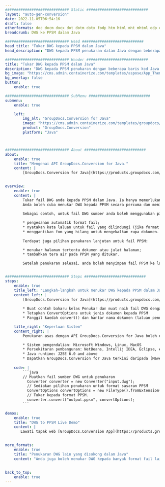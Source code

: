 ```yaml
---
############################# Static ############################
layout: "auto-gen-conversion"
date: 2022-11-05T06:54:16
draft: false
otherformats: doc docm docx dot dotm dotx fodp htm html mht mhtml odp odt otp pot potm potx pps ppsm ppsx ppt pptm pptx rtf
breadcrumb: DWG ke PPSM dalam Java

############################# Head ############################
head_title: "Tukar DWG kepada PPSM dalam Java"
head_description: "DWG kepada PPSM penukaran dalam Java dengan beberapa baris kod. Tukar lebih 160 format fail menggunakan API penukaran dokumen GroupDocs untuk Java"

############################# Header ############################
title: "Tukar DWG kepada PPSM dalam Java"
description: "DWG kepada PPSM penukaran dengan beberapa baris kod Java."
bg_image: "https://cms.admin.containerize.com/templates/aspose/App_Themes/V3/images/bg/header1.png"
bg_overlay: false
button:
    enable: true

############################# SubMenu ############################
submenu:
    enable: true

    left:
        img_alt: "GroupDocs.Conversion for Java"
        image: "https://cms.admin.containerize.com/templates/groupdocs/images/product-logos/90x90-noborder/groupdocs-conversion-java.png"
        product: "GroupDocs.Conversion"
        platform: "Java"



############################# About ############################
about:
    enable: true
    title: "Mengenai API GroupDocs.Conversion for Java."
    content: |
        [GroupDocs.Conversion for Java](https://products.groupdocs.com/conversion/java/) ialah API penukaran format fail lanjutan untuk menukar antara imej popular dan format dokumen seperti Microsoft Office, OpenDocument, PDF, HTML, e-mel, CAD. dan banyak lagi dengan hanya beberapa baris kod. API asli secara automatik mengesan format dokumen asal dan menawarkan banyak pilihan untuk menyesuaikan dokumen yang ditukar. Bersama-sama dengan fungsi mengekstrak maklumat daripada dokumen, ia juga menyokong caching hasil penukaran ke cakera tempatan secara lalai. Walau bagaimanapun, sebarang jenis storan cache boleh disokong dengan melaksanakan antara muka yang sesuai - Amazon S3, Dropbox, Google Drive, Windows Azure, Reddis atau mana-mana yang lain.
    

overview:
    enable: true
    content: |
        Tukar fail DWG anda kepada PPSM dalam Java. Ia hanya memerlukan beberapa baris kod Java pada mana-mana platform pilihan anda, seperti Windows, Linux, macOS.
        Anda boleh cuba menukar DWG kepada PPSM secara percuma dan menilai kualiti hasil penukaran. Bersama-sama dengan skrip penukaran fail mudah, anda boleh mencuba pilihan yang lebih canggih untuk memuatkan fail sumber DWG dan menyimpan output PPSM. 
        
        Sebagai contoh, untuk fail DWG sumber anda boleh menggunakan pilihan pemuatan berikut:

        * pengesanan automatik format fail;
        * nyatakan kata laluan untuk fail yang dilindungi (jika format fail menyokongnya);
        * menggantikan fon yang hilang untuk mengekalkan rupa dokumen.
        
        Terdapat juga pilihan penukaran lanjutan untuk fail PPSM:

        * menukar halaman tertentu dokumen atau julat halaman;
        * tambahkan tera air pada PPSM yang ditukar.

        Setelah penukaran selesai, anda boleh menyimpan fail PPSM ke laluan fail setempat anda atau ke mana-mana storan pihak ketiga seperti FTP, Amazon S3, Google Drive, Dropbox dll. Sila ambil perhatian - untuk menukar DWG kepada PPSM, anda tidak perlu memasang sebarang perisian tambahan, seperti MS Office, Open Office, Adobe Acrobat Reader dsb.


############################# Steps ############################
steps:
    enable: true
    title_left: "Langkah-langkah untuk menukar DWG kepada PPSM dalam Java"
    content_left: |
        [GroupDocs.Conversion for Java](https://products.groupdocs.com/conversion/java/) membenarkan pembangun menukar fail DWG kepada PPSM dengan mudah dengan beberapa baris kod.
        
        * Buat contoh baharu kelas Penukar dan muat naik fail DWG dengan laluan penuh
        * Tetapkan ConvertOptions untuk jenis dokumen kepada PPSM
        * Panggil kaedah convert() dan hantar nama dokumen (laluan penuh) dan format (PPSM) sebagai parameter

    title_right: "Keperluan Sistem"
    content_right: |
        Penukaran asas dengan API GroupDocs.Conversion for Java boleh dilakukan dengan hanya beberapa baris kod. API kami disokong pada semua platform dan sistem pengendalian utama. Sebelum melaksanakan kod di bawah, pastikan anda mempunyai prasyarat berikut dipasang pada sistem anda.

        * Sistem pengendalian: Microsoft Windows, Linux, MacOS
        * Persekitaran pembangunan: NetBeans, Intellij IDEA, Eclipse, etc.
        * Java runtime: J2SE 6.0 and above
        * Dapatkan GroupDocs.Conversion for Java terkini daripada [Maven](https://repository.groupdocs.com/webapp/#/artifacts/browse/tree/General/repo/com/groupdocs/groupdocs-conversion)
         
    code: |
        ```java    
        // Muatkan fail sumber DWG untuk penukaran
          Converter converter = new Converter("input.dwg");
          // Sediakan pilihan penukaran untuk format sasaran PPSM
          ConvertOptions convertOptions = new FileType().fromExtension("ppsm").getConvertOptions();
          // Tukar kepada format PPSM.
          converter.convert("output.ppsm", convertOptions);
        ```

demos:
    enable: true
    title: "DWG to PPSM Live Demo"
    content: |
       Lawati tapak web [GroupDocs.Conversion App](https://products.groupdocs.app/conversion/family) kami dan cuba DWG kepada PPSM penukaran sekarang. Demo percuma mempunyai faedah berikut
          

more_formats:
    enable: true
    title: "Penukaran DWG lain yang disokong dalam Java"
    content: "Anda juga boleh menukar DWG kepada banyak format fail lain. Sila lihat senarai di bawah."
       
       
back_to_top:
    enable: true
---
```

